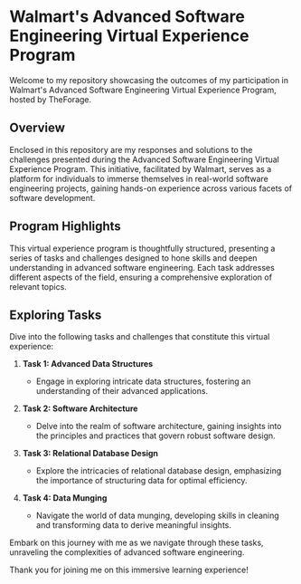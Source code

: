 # Walmart's Advanced Software Engineering Virtual Experience Program

Welcome to my repository showcasing the outcomes of my participation in Walmart's Advanced Software Engineering Virtual Experience Program, hosted by TheForage.

## Overview

Enclosed in this repository are my responses and solutions to the challenges presented during the Advanced Software Engineering Virtual Experience Program. This initiative, facilitated by Walmart, serves as a platform for individuals to immerse themselves in real-world software engineering projects, gaining hands-on experience across various facets of software development.

## Program Highlights

This virtual experience program is thoughtfully structured, presenting a series of tasks and challenges designed to hone skills and deepen understanding in advanced software engineering. Each task addresses different aspects of the field, ensuring a comprehensive exploration of relevant topics.

## Exploring Tasks

Dive into the following tasks and challenges that constitute this virtual experience:

1. **Task 1: Advanced Data Structures**
   - Engage in exploring intricate data structures, fostering an understanding of their advanced applications.

2. **Task 2: Software Architecture**
   - Delve into the realm of software architecture, gaining insights into the principles and practices that govern robust software design.

3. **Task 3: Relational Database Design**
   - Explore the intricacies of relational database design, emphasizing the importance of structuring data for optimal efficiency.

4. **Task 4: Data Munging**
   - Navigate the world of data munging, developing skills in cleaning and transforming data to derive meaningful insights.

Embark on this journey with me as we navigate through these tasks, unraveling the complexities of advanced software engineering.

Thank you for joining me on this immersive learning experience!
